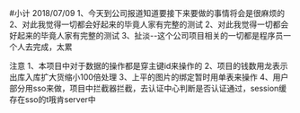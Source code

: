 #小计
2018/07/09
1、今天到公司报道知道要接下来要做的事情将会是很麻烦的
2、对此我觉得一切都会好起来的毕竟人家有完整的测试
2、对此我觉得一切都会好起来的毕竟人家有完整的测试
3、扯淡--这个公司项目相关的一切都是程序员一个人去完成，太累

注意
1、本项目中对于数据的操作都是穿主键id来操作的
2、项目的钱数用龙表示出库入库扩大货缩小100倍处理
3、上平的图片的绑定暂时用单表来操作
4、用户部分用sso来做，项目中拦截器拦截，去认证中心判断是否认证通过，session缓存在sso的t哦肯server中

